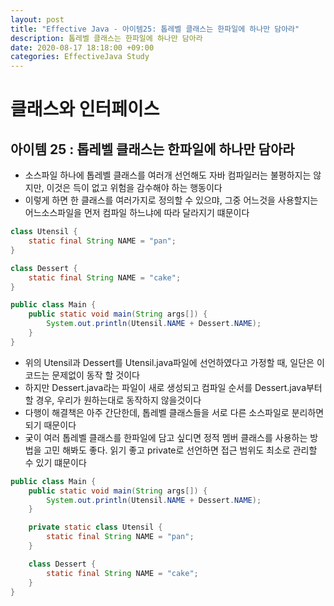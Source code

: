 ```yaml
---
layout: post
title: "Effective Java - 아이템25: 톱레벨 클래스는 한파일에 하나만 담아라"
description: 톱레벨 클래스는 한파일에 하나만 담아라
date: 2020-08-17 18:18:00 +09:00
categories: EffectiveJava Study
---
```



# 클래스와 인터페이스

## 아이템 25 : 톱레벨 클래스는 한파일에 하나만 담아라

- 소스파일 하나에 톱레벨 클래스를 여러개 선언해도 자바 컴파일러는 불평하지는 않지만, 이것은 득이 없고 위험을 감수해야 하는 행동이다
- 이렇게 하면 한 클래스를 여러가지로 정의할 수 있으먀, 그중 어느것을 사용할지는 어느소스파일을 먼저 컴파일 하느냐에 따라 달라지기 떄문이다

```java
class Utensil {
    static final String NAME = "pan";
}

class Dessert {
    static final String NAME = "cake";
}

public class Main {
    public static void main(String args[]) {
        System.out.println(Utensil.NAME + Dessert.NAME);
    }
}
```

- 위의 Utensil과 Dessert를 Utensil.java파일에 선언하였다고 가정할 때, 일단은 이 코드는 문제없이 동작 할 것이다
- 하지만 Dessert.java라는 파일이 새로 생성되고 컴파일 순서를 Dessert.java부터 할 경우, 우리가 원하는대로 동작하지 않을것이다
- 다행이 해결책은 아주 간단한데, 톱레벨 클래스들을 서로 다른 소스파일로 분리하면 되기 때문이다
- 궂이 여러 톱레벨 클래스를 한파일에 담고 싶디면 정적 멤버 클래스를 사용하는 방법을 고민 해봐도 좋다. 읽기 좋고 private로 선언하면 접근 범위도 최소로 관리할 수 있기 떄문이다

```java
public class Main {
    public static void main(String args[]) {
        System.out.println(Utensil.NAME + Dessert.NAME);
    }

    private static class Utensil {
        static final String NAME = "pan";
    }

    class Dessert {
        static final String NAME = "cake";
    }
}
```
